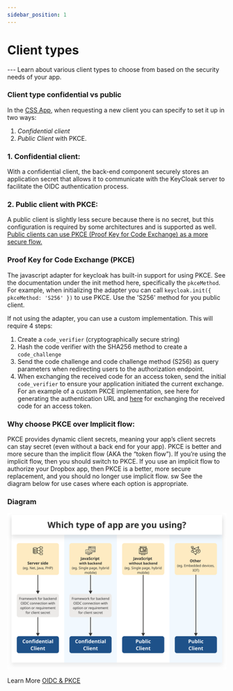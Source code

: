 ```yaml
---
sidebar_position: 1
---
```


# Client types

--- Learn about various client types to choose from based on the security needs of your app.

### Client type confidential vs public

In the [CSS App](https://bcgov.github.io/sso-requests), when requesting a new client you can specify to set it up in two ways: 
1. _Confidential client_ 
2. _Public Client_ with PKCE.

### 1. Confidential client:
With a confidential client, the back-end component securely stores an application secret that allows it to communicate with the KeyCloak server to facilitate the OIDC authentication process.

### 2. Public client with PKCE:
A public client is slightly less secure because there is no secret, but this configuration is required by some architectures and is supported as well. [Public clients can use PKCE (Proof Key for Code Exchange) as a more secure flow.](client-types#proof-key-for-code-exchange-pkce)

### Proof Key for Code Exchange (PKCE)

The javascript adapter for keycloak has built-in support for using PKCE. See the documentation under the init method here, specifically the `pkceMethod`.
For example, when initializing the adapter you can call `keycloak.init({ pkceMethod: 'S256' })` to use PKCE. Use the 'S256' method for you public client.

If not using the adapter, you can use a custom implementation. This will require 4 steps:

1. Create a `code_verifier` (cryptographically secure string)
2. Hash the code verifier with the SHA256 method to create a `code_challenge`
3. Send the code challenge and code challenge method (S256) as query parameters when redirecting users to the authorization endpoint.
4. When exchanging the received code for an access token, send the initial `code_verifier` to ensure your application initiated the current exchange.
For an example of a custom PKCE implementation, see here for generating the authentication URL and [here](https://github.com/bcgov/sso-requests/blob/dev/app/utils/openid.ts) for exchanging the received code for an access token.

### Why choose PKCE over Implicit flow:
PKCE provides dynamic client secrets, meaning your app’s client secrets can stay secret (even without a back end for your app). PKCE is better and more secure than the implicit flow (AKA the “token flow”). 
If you’re using the implicit flow, then you should switch to PKCE. If you use an implicit flow to authorize your Dropbox app, then PKCE is a better, more secure replacement, and you should no longer use implicit flow.
sw
See the diagram below for use cases where each option is appropriate.

### Diagram

![Private vs Confidential](client_type_Dec2023.svg)

Learn More [OIDC & PKCE](https://auth0.com/docs/get-started/authentication-and-authorization-flow/authorization-code-flow-with-proof-key-for-code-exchange-pkce)
